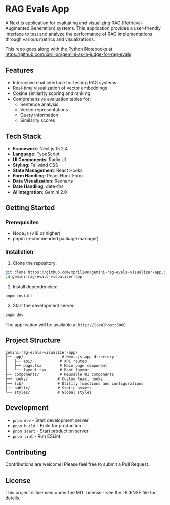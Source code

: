 # RAG Evals App

A Next.js application for evaluating and visualizing RAG (Retrieval-Augmented Generation) systems. This application provides a user-friendly interface to test and analyze the performance of RAG implementations through various metrics and visualizations.

This repo goes along with the Python Notebooks at https://github.com/xprilion/gemini-as-a-judge-for-rag-evals

## Features

- Interactive chat interface for testing RAG systems
- Real-time visualization of vector embeddings
- Cosine similarity scoring and ranking
- Comprehensive evaluation tables for:
  - Sentence analysis
  - Vector representations
  - Query information
  - Similarity scores

## Tech Stack

- **Framework**: Next.js 15.2.4
- **Language**: TypeScript
- **UI Components**: Radix UI
- **Styling**: Tailwind CSS
- **State Management**: React Hooks
- **Form Handling**: React Hook Form
- **Data Visualization**: Recharts
- **Date Handling**: date-fns
- **AI Integration**: Gemini 2.0

## Getting Started

### Prerequisites

- Node.js (v18 or higher)
- pnpm (recommended package manager)

### Installation

1. Clone the repository:

```bash
git clone https://github.com/xprilion/gemini-rag-evals-visualizer-app.git
cd gemini-rag-evals-visualizer-app
```

2. Install dependencies:

```bash
pnpm install
```

3. Start the development server:

```bash
pnpm dev
```

The application will be available at `http://localhost:3000`.

## Project Structure

```
gemini-rag-evals-visualizer-app/
├── app/                 # Next.js app directory
│   ├── api/            # API routes
│   ├── page.tsx        # Main page component
│   └── layout.tsx      # Root layout
├── components/         # Reusable UI components
├── hooks/             # Custom React hooks
├── lib/               # Utility functions and configurations
├── public/            # Static assets
└── styles/            # Global styles
```

## Development

- `pnpm dev` - Start development server
- `pnpm build` - Build for production
- `pnpm start` - Start production server
- `pnpm lint` - Run ESLint

## Contributing

Contributions are welcome! Please feel free to submit a Pull Request.

## License

This project is licensed under the MIT License - see the LICENSE file for details.
